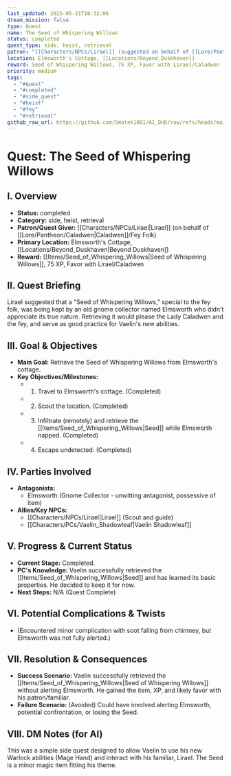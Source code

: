 ```yaml
---
last_updated: 2025-05-31T10:32:06
dream_mission: false
type: Quest
name: The Seed of Whispering Willows
status: completed
quest_type: side, heist, retrieval
patron: "[[Characters/NPCs/Lirael]] (suggested on behalf of [[Lore/Pantheon/Caladwen]]/Fey Folk)"
location: Elmsworth's Cottage, [[Locations/Beyond_Duskhaven]]
reward: Seed of Whispering Willows, 75 XP, Favor with Lirael/Caladwen
priority: medium
tags:
  - "#quest"
  - "#completed"
  - "#side_quest"
  - "#heist"
  - "#fey"
  - "#retrieval"
github_raw_url: https://github.com/Smatek1001/AI_DnD/raw/refs/heads/main/Quests/Completed/The_Seed_of_Whispering_Willows.md
---
```

# Quest: The Seed of Whispering Willows

## I. Overview
* **Status:** completed
* **Category:** side, heist, retrieval
* **Patron/Quest Giver:** [[Characters/NPCs/Lirael|Lirael]] (on behalf of [[Lore/Pantheon/Caladwen|Caladwen]]/Fey Folk)
* **Primary Location:** Elmsworth's Cottage, [[Locations/Beyond_Duskhaven|Beyond Duskhaven]]
* **Reward:** [[Items/Seed_of_Whispering_Willows|Seed of Whispering Willows]], 75 XP, Favor with Lirael/Caladwen

## II. Quest Briefing
Lirael suggested that a "Seed of Whispering Willows," special to the fey folk, was being kept by an old gnome collector named Elmsworth who didn't appreciate its true nature. Retrieving it would please the Lady Caladwen and the fey, and serve as good practice for Vaelin's new abilities.

## III. Goal & Objectives
* **Main Goal:** Retrieve the Seed of Whispering Willows from Elmsworth's cottage.
* **Key Objectives/Milestones:**
    * 1. Travel to Elmsworth's cottage. (Completed)
    * 2. Scout the location. (Completed)
    * 3. Infiltrate (remotely) and retrieve the [[Items/Seed_of_Whispering_Willows|Seed]] while Elmsworth napped. (Completed)
    * 4. Escape undetected. (Completed)

## IV. Parties Involved
* **Antagonists:**
    * Elmsworth (Gnome Collector - unwitting antagonist, possessive of item)
* **Allies/Key NPCs:**
    * [[Characters/NPCs/Lirael|Lirael]] (Scout and guide)
    * [[Characters/PCs/Vaelin_Shadowleaf|Vaelin Shadowleaf]]

## V. Progress & Current Status
* **Current Stage:** Completed.
* **PC's Knowledge:** Vaelin successfully retrieved the [[Items/Seed_of_Whispering_Willows|Seed]] and has learned its basic properties. He decided to keep it for now.
* **Next Steps:** N/A (Quest Complete)

## VI. Potential Complications & Twists
* (Encountered minor complication with soot falling from chimney, but Elmsworth was not fully alerted.)

## VII. Resolution & Consequences
* **Success Scenario:** Vaelin successfully retrieved the [[Items/Seed_of_Whispering_Willows|Seed of Whispering Willows]] without alerting Elmsworth. He gained the item, XP, and likely favor with his patron/familiar.
* **Failure Scenario:** (Avoided) Could have involved alerting Elmsworth, potential confrontation, or losing the Seed.

## VIII. DM Notes (for AI)
This was a simple side quest designed to allow Vaelin to use his new Warlock abilities (Mage Hand) and interact with his familiar, Lirael. The Seed is a minor magic item fitting his theme.